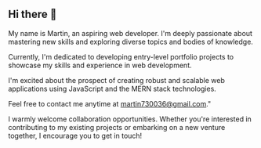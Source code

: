 ## Hi there 👋
My name is Martin, an aspiring web developer. I'm deeply passionate about mastering new skills and exploring diverse topics and bodies of knowledge.

Currently, I'm dedicated to developing entry-level portfolio projects to showcase my skills and experience in web development.

I'm excited about the prospect of creating robust and scalable web applications using JavaScript and the MERN stack technologies.

Feel free to contact me anytime at martin730036@gmail.com."

I warmly welcome collaboration opportunities. Whether you're interested in contributing to my existing projects or embarking on a new venture together, I encourage you to get in touch!

